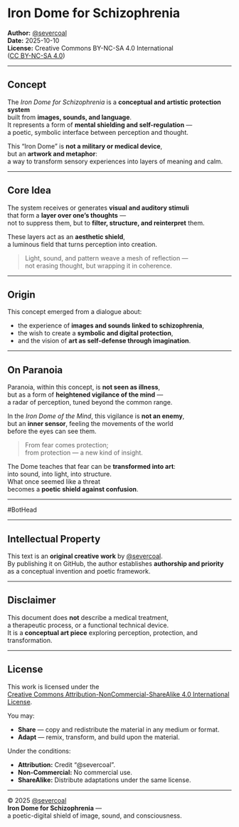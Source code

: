 # Iron Dome for Schizophrenia
**Author:** [@severcoal](https://github.com/severcoal)  
**Date:** 2025-10-10  
**License:** Creative Commons BY-NC-SA 4.0 International  
([CC BY-NC-SA 4.0](https://creativecommons.org/licenses/by-nc-sa/4.0/))

---

## Concept
The *Iron Dome for Schizophrenia* is a **conceptual and artistic protection system**  
built from **images, sounds, and language**.  
It represents a form of **mental shielding and self-regulation** —  
a poetic, symbolic interface between perception and thought.

This “Iron Dome” is **not a military or medical device**,  
but an **artwork and metaphor**:  
a way to transform sensory experiences into layers of meaning and calm.

---

## Core Idea
The system receives or generates **visual and auditory stimuli**  
that form a **layer over one’s thoughts** —  
not to suppress them, but to **filter, structure, and reinterpret** them.  

These layers act as an **aesthetic shield**,  
a luminous field that turns perception into creation.

> Light, sound, and pattern weave a mesh of reflection —  
> not erasing thought, but wrapping it in coherence.

---

## Origin
This concept emerged from a dialogue about:  
- the experience of **images and sounds linked to schizophrenia**,  
- the wish to create a **symbolic and digital protection**,  
- and the vision of **art as self-defense through imagination**.

---

## On Paranoia

Paranoia, within this concept, is **not seen as illness**,  
but as a form of **heightened vigilance of the mind** —  
a radar of perception, tuned beyond the common range.  

In the *Iron Dome of the Mind*, this vigilance is **not an enemy**,  
but an **inner sensor**, feeling the movements of the world  
before the eyes can see them.  

> From fear comes protection;  
> from protection — a new kind of insight.  

The Dome teaches that fear can be **transformed into art**:  
into sound, into light, into structure.  
What once seemed like a threat  
becomes a **poetic shield against confusion**.

---

#BotHead

---

## Intellectual Property
This text is an **original creative work** by [@severcoal](https://github.com/severcoal).  
By publishing it on GitHub, the author establishes **authorship and priority**  
as a conceptual invention and poetic framework.

---

## Disclaimer
This document does **not** describe a medical treatment,  
a therapeutic process, or a functional technical device.  
It is a **conceptual art piece** exploring perception, protection, and transformation.  

---

## License
This work is licensed under the  
[Creative Commons Attribution-NonCommercial-ShareAlike 4.0 International License](https://creativecommons.org/licenses/by-nc-sa/4.0/).

You may:  
- **Share** — copy and redistribute the material in any medium or format.  
- **Adapt** — remix, transform, and build upon the material.  

Under the conditions:  
- **Attribution:** Credit “@severcoal”.  
- **Non-Commercial:** No commercial use.  
- **ShareAlike:** Distribute adaptations under the same license.

---

© 2025 [@severcoal](https://github.com/severcoal)  
**Iron Dome for Schizophrenia** —  
a poetic-digital shield of image, sound, and consciousness.